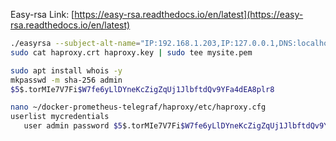 Easy-rsa Link: [https://easy-rsa.readthedocs.io/en/latest](https://easy-rsa.readthedocs.io/en/latest)
```bash
./easyrsa --subject-alt-name="IP:192.168.1.203,IP:127.0.0.1,DNS:localhost" build-server-full haproxy nopass
sudo cat haproxy.crt haproxy.key | sudo tee mysite.pem
```
```bash
sudo apt install whois -y
mkpasswd -m sha-256 admin
$5$.torMIe7V7Fi$W7fe6yLlDYneKcZigZqUj1JlbftdQv9YFa4dEA8plr8
```

```bash
nano ~/docker-prometheus-telegraf/haproxy/etc/haproxy.cfg
userlist mycredentials
   user admin password $5$.torMIe7V7Fi$W7fe6yLlDYneKcZigZqUj1JlbftdQv9YFa4dEA8plr8
```
